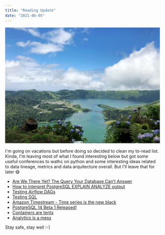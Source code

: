 ```yaml
---
title: "Reading Update"
date: "2021-06-05"
---
```


![Photo by Martin Munk on Unsplash](./martin-munk-ez7pWbOebRk-unsplash.jpg)

I'm going on vacations but before doing so decided to clean my to-read list. Kinda, I'm leaving most of what I found interesting below but got some useful conferences to wathc on python and some interesting ideas related to data lineage, metrics and data arquitecture overall. But I'll leave that for later 😅

- [Are We There Yet? The Query Your Database Can’t Answer](https://www.confluent.io/blog/ksqldb-streaming-sql-the-query-your-database-cant-answer/)
- [How to interpret PostgreSQL EXPLAIN ANALYZE output](https://www.cybertec-postgresql.com/en/how-to-interpret-postgresql-explain-analyze-output/)
- [Testing Airflow DAGs](https://www.astronomer.io/guides/testing-airflow)
- [Testing SQL](https://ianwhitestone.work/testing-sql/)
- [Amazon Timestream - Time series is the new black](https://www.allthingsdistributed.com/2021/06/amazon-timestream-time-series-is-the-new-black.html)
- [PostgreSQL 14 Beta 1 Released!](https://www.postgresql.org/about/news/postgresql-14-beta-1-released-2213/)
- [Containers are tents](https://increment.com/containers/containers-vs-vms/)
- [Analytics is a mess](https://benn.substack.com/p/analytics-is-a-mess)

Stay safe, stay well :-)
